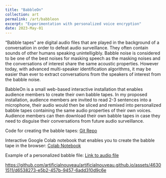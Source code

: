 ```yaml
---
title: "BabbleOn"
collection: art
permalink: /art/babbleon
excerpt: "Experimentation with personalized voice encryption"
date: 2023-May-01
---
```

“Babble tapes” are digital audio files that are played in the background of a conversation in order to defeat audio surveillance. They often contain sounds of other humans speaking unintelligibly. Babble noise is considered to be one of the best noises for masking speech as the masking noises and the conversations of interest share the same acoustic properties. However today, with advanced multi-speaker identification algorithms, it may be easier than ever to extract conversations from the speakers of interest from the babble noise.

BabbleOn is a small web-based interactive installation that enables audience members to create their own babble tapes. In my proposed installation, audience members are invited to read 2-3 sentences into a microphone, their audio would then be sliced and remixed into personalized babble tapes containing the same audio properties of their own voices. Audience members can then download their own babble tapes in case they need to disguise their conversations from future audio surveillance.

Code for creating the babble tapes:
[Git Repo](https://github.com/artificialnouveau/babbleon)

Interactive Google Colab notebook that enables you to create the babble tape in the browser:
[Colab Notebook](https://colab.research.google.com/gist/artificialnouveau/23bb1d8aeb10312c7b65cd8e2da68775/babbleonapp.ipynb)

Example of a personalized babble file:
[Link to audio file](https://user-images.githubusercontent.com/46301511/235359997-cbb6f3c5-bc9a-4c26-8f53-b22be00055a4.mov)



https://github.com/artificialnouveau/artificialnouveau.github.io/assets/46301511/d6538273-e5b2-457b-9457-6add310d9c6e

